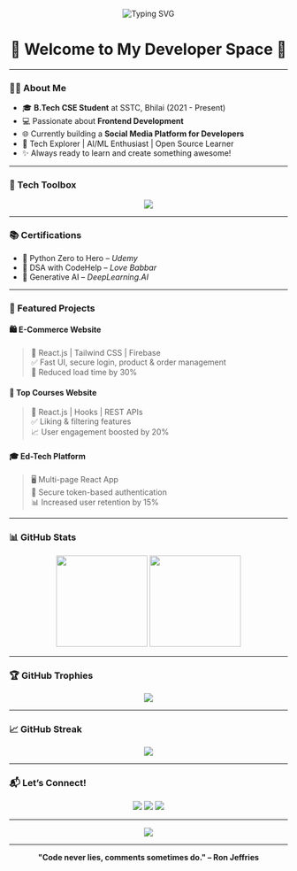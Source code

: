 <!-- Banner (optional) -->
<p align="center">
  <img src="https://readme-typing-svg.demolab.com?font=Fira+Code&duration=4000&pause=1000&color=00BFFF&center=true&vCenter=true&width=435&lines=Hey+there!+I'm+Abhijeet+Kumar+Bhagat;Frontend+Dev+%7C+CSE+Student+%7C+Tech+Enthusiast;Always+Learning+%F0%9F%93%9A+Creating+%F0%9F%92%BB+Growing+%F0%9F%8C%B1" alt="Typing SVG" />
</p>

<h1 align="center">🌟 Welcome to My Developer Space 🌟</h1>

---

### 👨‍💻 About Me

- 🎓 **B.Tech CSE Student** at SSTC, Bhilai (2021 - Present)  
- 💻 Passionate about **Frontend Development**  
- 🌐 Currently building a **Social Media Platform for Developers**  
- 🚀 Tech Explorer | AI/ML Enthusiast | Open Source Learner  
- ✨ Always ready to learn and create something awesome!

---

### 🧰 Tech Toolbox

<p align="center">
  <img src="https://skillicons.dev/icons?i=react,tailwind,js,py,java,cpp,firebase,git,github,bootstrap,vscode" />
</p>

---

### 📚 Certifications

- 🐍 Python Zero to Hero – *Udemy*  
- 📘 DSA with CodeHelp – *Love Babbar*  
- 🤖 Generative AI – *DeepLearning.AI*

---

### 🌟 Featured Projects

#### 🛍️ **E-Commerce Website**
> 🧩 React.js | Tailwind CSS | Firebase  
> ✅ Fast UI, secure login, product & order management  
> 🚀 Reduced load time by 30%

#### 📘 **Top Courses Website**
> 🧠 React.js | Hooks | REST APIs  
> ✅ Liking & filtering features  
> 📈 User engagement boosted by 20%

#### 🎓 **Ed-Tech Platform**
> 🖥️ Multi-page React App  
> 🔐 Secure token-based authentication  
> 📊 Increased user retention by 15%

---

### 📊 GitHub Stats

<p align="center">
  <img src="https://github-readme-stats.vercel.app/api?username=itsabhibhagat&show_icons=true&theme=radical&border_radius=10&hide=issues&count_private=true" height="165"/>
  <img src="https://github-readme-stats.vercel.app/api/top-langs/?username=itsabhibhagat&layout=compact&theme=radical&border_radius=10" height="165"/>
</p>

---

### 🏆 GitHub Trophies

<p align="center">
  <img src="https://github-profile-trophy.vercel.app/?username=itsabhibhagat&theme=monokai&no-frame=true&row=1&column=7" />
</p>

---

### 📈 GitHub Streak

<p align="center">
  <img src="https://streak-stats.demolab.com/?user=itsabhibhagat&theme=tokyonight&border_radius=5" />
</p>

---

### 📬 Let’s Connect!

<p align="center">
  <a href="mailto:bhilai.abhijeet@gmail.com"><img src="https://img.shields.io/badge/Gmail-bhilai.abhijeet@gmail.com-red?style=for-the-badge&logo=gmail"></a>
  <a href="https://www.linkedin.com/in/abhijeet-bhagat"><img src="https://img.shields.io/badge/LinkedIn-AbhijeetBhagat-blue?style=for-the-badge&logo=linkedin"></a>
  <a href="https://github.com/itsabhibhagat"><img src="https://img.shields.io/badge/GitHub-itsabhibhagat-181717?style=for-the-badge&logo=github"></a>
</p>

---

<p align="center">
  <img src="https://komarev.com/ghpvc/?username=itsabhibhagat&label=Profile+Views&color=brightgreen&style=flat" />
</p>

---

<p align="center">
  <b>"Code never lies, comments sometimes do." – Ron Jeffries</b>  
</p>
